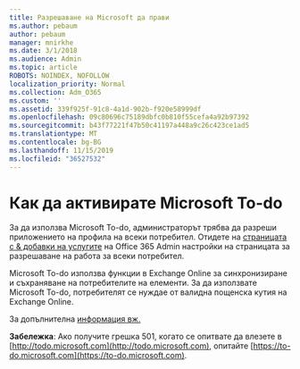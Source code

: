 ```yaml
---
title: Разрешаване на Microsoft да прави
ms.author: pebaum
author: pebaum
manager: mnirkhe
ms.date: 3/1/2018
ms.audience: Admin
ms.topic: article
ROBOTS: NOINDEX, NOFOLLOW
localization_priority: Normal
ms.collection: Adm_O365
ms.custom: ''
ms.assetid: 339f925f-91c8-4a1d-902b-f920e58999df
ms.openlocfilehash: 09c80696c75189dbfc0b810f55cefa4a92b97392
ms.sourcegitcommit: b43f77221f47b50c41197a448a9c26c423ce1ad5
ms.translationtype: MT
ms.contentlocale: bg-BG
ms.lasthandoff: 11/15/2019
ms.locfileid: "36527532"
---
```

# <a name="how-to-enable-microsoft-to-do"></a>Как да активирате Microsoft To-do

За да използва Microsoft To-do, администраторът трябва да разреши приложението на профила на всеки потребител. Отидете на [страницата с &amp; добавки на услугите](https://portal.office.com/adminportal/home#/Settings/ServicesAndAddIns) на Office 365 Admin настройки на страницата за разрешаване на работа за всеки потребител. 
  
Microsoft To-do използва функции в Exchange Online за синхронизиране и съхраняване на потребителите на елементи. За да използвате Microsoft To-do, потребителят се нуждае от валидна пощенска кутия на Exchange Online.
  
За допълнителна [информация вж.](https://support.office.com/article/490c1a8c-2333-4952-8125-841afadb9620.aspx)
  
 **Забележка**: Ако получите грешка 501, когато се опитвате да влезете в [http://todo.microsoft.com](http://todo.microsoft.com), опитайте [https://to-do.microsoft.com](https://to-do.microsoft.com).
  

